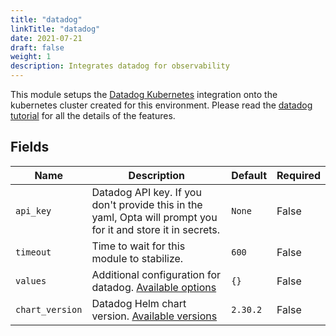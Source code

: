 ```yaml
---
title: "datadog"
linkTitle: "datadog"
date: 2021-07-21
draft: false
weight: 1
description: Integrates datadog for observability
---
```


This module setups the [Datadog Kubernetes](https://docs.datadoghq.com/agent/kubernetes/?tab=helm) integration onto
the kubernetes cluster created for this environment. Please read the [datadog tutorial](/observability/datadog) for all the
details of the features.

## Fields


| Name      | Description | Default | Required |
| ----------- | ----------- | ------- | -------- |
| `api_key` | Datadog API key. If you don't provide this in the yaml, Opta will prompt you for it and store it in secrets. | `None` | False |
| `timeout` | Time to wait for this module to stabilize. | `600` | False |
| `values` | Additional configuration for datadog. [Available options](https://github.com/DataDog/helm-charts/blob/master/charts/datadog/README.md#values) | `{}` | False |
| `chart_version` | Datadog Helm chart version. [Available versions](https://github.com/DataDog/helm-charts/releases) | `2.30.2` | False |